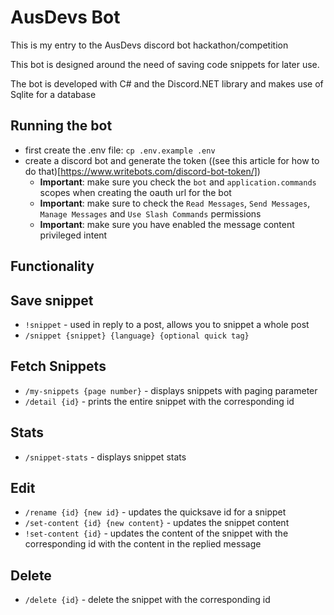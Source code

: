 # AusDevs Bot

This is my entry to the AusDevs discord bot hackathon/competition

This bot is designed around the need of saving code snippets for later use.

The bot is developed with C# and the Discord.NET library and makes use of Sqlite for a database


## Running the bot
- first create the .env file: `cp .env.example .env`
- create a discord bot and generate the token ((see this article for how to do that)[https://www.writebots.com/discord-bot-token/])
  - **Important**: make sure you check the `bot` and `application.commands` scopes when creating the oauth url for the bot
  - **Important**: make sure to check the `Read Messages`, `Send Messages`, `Manage Messages` and `Use Slash Commands` permissions
  - **Important**: make sure you have enabled the message content privileged intent



## Functionality

## Save snippet
- `!snippet` - used in reply to a post, allows you to snippet a whole post
- `/snippet {snippet} {language} {optional quick tag}`

## Fetch Snippets
- `/my-snippets {page number}` - displays snippets with paging parameter
- `/detail {id}` - prints the entire snippet with the corresponding id

## Stats
- `/snippet-stats` - displays snippet stats

## Edit
- `/rename {id} {new id}` - updates the quicksave id for a snippet
- `/set-content {id} {new content}` - updates the snippet content
- `!set-content {id}` - updates the content of the snippet with the corresponding id with the content in the replied message

## Delete
- `/delete {id}` - delete the snippet with the corresponding id
